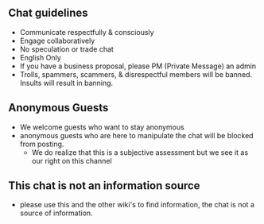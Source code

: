 

## Chat guidelines

* Communicate respectfully & consciously
* Engage collaboratively
* No speculation or trade chat
* English Only
* If you have a business proposal, please PM (Private Message) an admin
* Trolls, spammers, scammers, & disrespectful members will be banned. Insults will result in banning.

## Anonymous Guests

* We welcome guests who want to stay anonymous
* anonymous guests who are here to manipulate the chat will be blocked from posting. 
    * We do realize that this is a subjective assessment but we see it as our right on this channel

## This chat is not an information source

* please use this and the other wiki's to find information, the chat is not a source of information.
